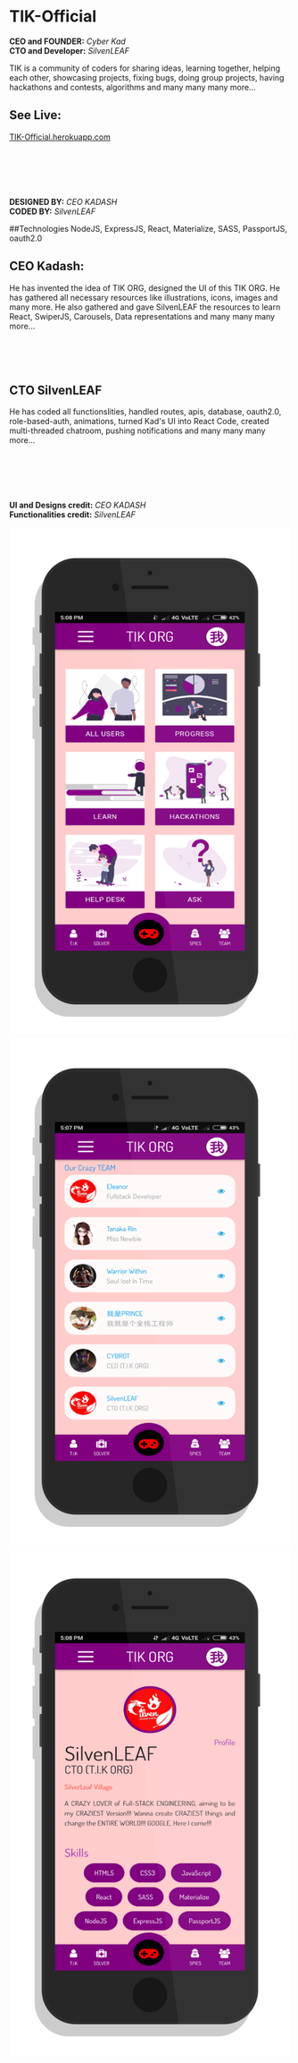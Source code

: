 # TIK-Official

**CEO and FOUNDER:**  *Cyber Kad*  
**CTO and Developer:** *SilvenLEAF*

TIK is a  community of coders for sharing ideas, learning together, helping each other, showcasing projects, fixing bugs, doing group projects, having hackathons and contests, algorithms and many many many more...


## **See Live:**
[TIK-Official.herokuapp.com](http://tikofficial.herokuapp.com)    


<br/><br/><br/><br/><br/>
**DESIGNED BY:** *CEO KADASH*  
**CODED BY:** *SilvenLEAF*



##Technologies
NodeJS, ExpressJS, React, Materialize, SASS, PassportJS, oauth2.0




## CEO Kadash:
He has invented the idea of TIK ORG, designed the UI of this TIK ORG. He has gathered all necessary resources like illustrations, icons, images and many more. He also gathered and gave SilvenLEAF the resources to learn React, SwiperJS, Carousels, Data representations and many many many more... 

<br/><br/><br/>
## CTO SilvenLEAF
He has coded all functionslities, handled routes, apis, database, oauth2.0, role-based-auth, animations, turned Kad's UI into React Code, created multi-threaded chatroom, pushing notifications and many many many more... 



<br/><br/><br/><br/><br/>
**UI  and Designs credit:** *CEO KADASH*  
**Functionalities credit:** *SilvenLEAF*


<img src="TIK ORG HOME.png" />

<img src="TIK ORG ALL USERS.png" />

<img src="TIK ORG PROFILE.png" />
